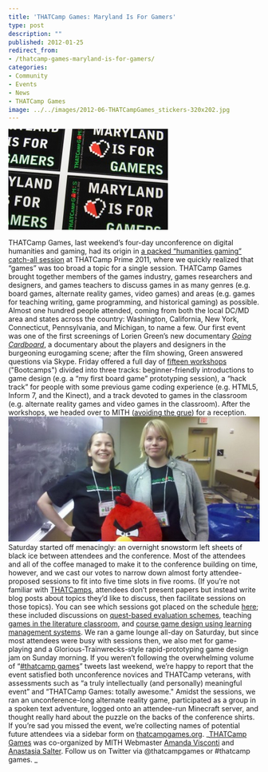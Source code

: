 ```yaml
---
title: 'THATCamp Games: Maryland Is For Gamers'
type: post
description: ""
published: 2012-01-25
redirect_from: 
- /thatcamp-games-maryland-is-for-gamers/
categories:
- Community
- Events
- News
- THATCamp Games
image: ../../images/2012-06-THATCampGames_stickers-320x202.jpg
---
```

![THAT Camp Games Stickers](../../images/2012-06-THATCampGames_stickers-320x202.jpg "THATCampGames_stickers")

THATCamp Games, last weekend’s four-day unconference on digital humanities and gaming, had its origin in [a packed “humanities gaming” catch-all session](https://secure.flickr.com/photos/trevorandmarjee/5797536358/) at THATCamp Prime 2011, where we quickly realized that “games” was too broad a topic for a single session. THATCamp Games brought together members of the games industry, games researchers and designers, and games teachers to discuss games in as many genres (e.g. board games, alternate reality games, video games) and areas (e.g. games for teaching writing, game programming, and historical gaming) as possible. Almost one hundred people attended, coming from both the local DC/MD area and states across the country: Washington, California, New York, Connecticut, Pennsylvania, and Michigan, to name a few. Our first event was one of the first screenings of Lorien Green’s new documentary [_Going Cardboard_](https://web.archive.org/web/20180609170848/http://boardgamemovie.com/), a documentary about the players and designers in the burgeoning eurogaming scene; after the film showing, Green answered questions via Skype. Friday offered a full day of [fifteen workshops](http://thatcampgames.org/bootcamps/) ("Bootcamps") divided into three tracks: beginner-friendly introductions to game design (e.g. a “my first board game” prototyping session), a “hack track” for people with some previous game coding experience (e.g. HTML5, Inform 7, and the Kinect), and a track devoted to games in the classroom (e.g. alternate reality games and video games in the classroom). After the workshops, we headed over to MITH ([avoiding the grue](http://ow.ly/i/qiU7)) for a reception. ![THATCamp Games Organizers](../../images/2012-06-thatcamp-games_twohappyorganizers-550x272.jpg)Saturday started off menacingly: an overnight snowstorm left sheets of black ice between attendees and the conference. Most of the attendees and all of the coffee managed to make it to the conference building on time, however, and we cast our votes to narrow down almost forty attendee-proposed sessions to fit into five time slots in five rooms. (If you’re not familiar with [THATCamps](http://thatcamp.org/), attendees don’t present papers but instead write blog posts about topics they’d like to discuss, then facilitate sessions on those topics). You can see which sessions got placed on the schedule [here](http://thatcampgames.org/fullchedule/); these included discussions on [quest-based evaluation schemes](http://thatcampgames.org/2012/01/03/session-proposal-quest-based-evaluation-schemes/), teaching [games in the literature classroom](http://thatcampgames.org/2012/01/20/session-proposal-games-and-the-literature-classroom/), and [course game design using learning management systems](http://thatcampgames.org/2012/01/03/a-modest-session-proposal/). We ran a game lounge all-day on Saturday, but since most attendees were busy with sessions then, we also met for game-playing and a Glorious-Trainwrecks-style rapid-prototyping game design jam on Sunday morning. If you weren’t following the overwhelming volume of “[#thatcamp games](https://twitter.com/search?q=%23thatcamp%20games)” tweets last weekend, we’re happy to report that the event satisfied both unconference novices and THATCamp veterans, with assessments such as “a truly intellectually (and personally) meaningful event” and “THATCamp Games: totally awesome." Amidst the sessions, we ran an unconference-long alternate reality game, participated as a group in a spoken text adventure, logged onto an attendee-run Minecraft server, and thought really hard about the puzzle on the backs of the conference shirts. If you’re sad you missed the event, we’re collecting names of potential future attendees via a sidebar form on [thatcampgames.org](http://thatcampgames.org/). _[THATCamp Games](http://thatcampgames.org) was co-organized by MITH Webmaster [Amanda Visconti](http://www.literaturegeek.com/) and [Anastasia Salter](http://selfloud.net/). Follow us on Twitter via @thatcampgames or #thatcamp games. _
